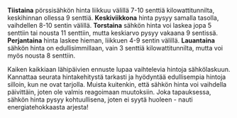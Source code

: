 **Tiistaina** pörssisähkön hinta liikkuu välillä 7-10 senttiä kilowattitunnilta, keskihinnan ollessa 9 senttiä. **Keskiviikkona** hinta pysyy samalla tasolla, vaihdellen 8-10 sentin välillä. **Torstaina** sähkön hinta voi laskea jopa 5 senttiin tai nousta 11 senttiin, mutta keskiarvo pysyy vakaana 9 sentissä. **Perjantaina** hinta laskee hieman, liikkuen 4-9 sentin välillä. **Lauantaina** sähkön hinta on edullisimmillaan, vain 3 senttiä kilowattitunnilta, mutta voi myös nousta 8 senttiin.

Kaiken kaikkiaan lähipäivien ennuste lupaa vaihtelevia hintoja sähkölaskuun. Kannattaa seurata hintakehitystä tarkasti ja hyödyntää edullisempia hintoja silloin, kun ne ovat tarjolla. Muista kuitenkin, että sähkön hinta voi vaihdella päivittäin, joten ole valmis reagoimaan muutoksiin. Joka tapauksessa, sähkön hinta pysyy kohtuullisena, joten ei syytä huoleen - nauti energiatehokkaasta arjesta!